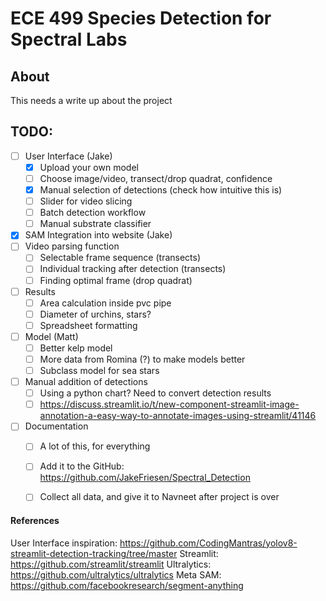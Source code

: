# ECE 499 Species Detection for Spectral Labs
## About
This needs a write up about the project


## TODO:
- [ ] User Interface (Jake)
    - [x] Upload your own model
    - [ ] Choose image/video, transect/drop quadrat, confidence
    - [x] Manual selection of detections (check how intuitive this is)
    - [ ] Slider for video slicing
    - [ ] Batch detection workflow
    - [ ] Manual substrate classifier
- [x] SAM Integration into website (Jake)
- [ ] Video parsing function
    - [ ] Selectable frame sequence (transects)
    - [ ] Individual tracking after detection (transects)
    - [ ] Finding optimal frame (drop quadrat)
- [ ] Results
    - [ ] Area calculation inside pvc pipe
    - [ ] Diameter of urchins, stars?
    - [ ] Spreadsheet formatting
- [ ] Model (Matt)
    - [ ] Better kelp model
    - [ ] More data from Romina (?) to make models better
    - [ ] Subclass model for sea stars
- [ ] Manual addition of detections
    - [ ] Using a python chart? Need to convert detection results 
    - [ ] https://discuss.streamlit.io/t/new-component-streamlit-image-annotation-a-easy-way-to-annotate-images-using-streamlit/41146
- [ ] Documentation
    - [ ] A lot of this, for everything
    - [ ] Add it to the GitHub: https://github.com/JakeFriesen/Spectral_Detection
    - [ ] Collect all data, and give it to Navneet after project is over


#### References
User Interface inspiration: https://github.com/CodingMantras/yolov8-streamlit-detection-tracking/tree/master
Streamlit: https://github.com/streamlit/streamlit
Ultralytics: https://github.com/ultralytics/ultralytics
Meta SAM: https://github.com/facebookresearch/segment-anything
